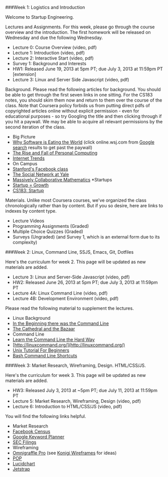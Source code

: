 ###Week 1: Logistics and Introduction

Welcome to Startup Engineering.

Lectures and Assignments. For this week, please go through the course overview and the introduction. The first homework will be released on Wednesday and due the following Wednesday.

* Lecture 0: Course Overview (video, pdf)
* Lecture 1: Introduction (video, pdf)
* Lecture 2: Interactive Start (video, pdf)
* Survey 1: Background and Interests
* HW1: Released June 19, 2013 at 5pm PT; due July 3, 2013 at 11:59pm PT [extension]
* Lecture 3: Linux and Server Side Javascript (video, pdf)

Background. Please read the following articles for background. You should be able to get through the first seven links in one sitting. For the CS183 notes, you should skim them now and return to them over the course of the class. Note that Coursera policy forbids us from putting direct pdfs of copyrighted articles online without explicit permission - even for educational purposes - so try Googling the title and then clicking through if you hit a paywall. We may be able to acquire all relevant permissions by the second iteration of the class.

* Big Picture
 * [Why Software is Eating the World](http://online.wsj.com/article/SB10001424053111903480904576512250915629460.html) (click online.wsj.com from [Google search](https://www.google.com/?q=software+is+eating+the+world) results to get past the paywall)
 * [The Rise and Fall of Personal Computing](http://www.asymco.com/2012/01/17/the-rise-and-fall-of-personal-computing)
 * [Internet Trends](http://www.kpcb.com/insights/2013-internet-trends)
* On Campus
 * [Stanford's Facebook class](http://www.nytimes.com/2011/05/08/technology/08class.html?pagewanted=all)
 * [The Social Network at Yale](http://www.nytimes.com/2011/06/11/technology/11computing.html?pagewanted=all)
 * [Massively Collaborative Mathematics](http://www.nytimes.com/projects/magazine/ideas/2009/#natural_science-7)
*Startups
 * [Startup = Growth](http://www.paulgraham.com/growth.html)
 * [CS183: Startup](http://blakemasters.tumblr.com/peter-thiels-cs183-startup)

Materials. Unlike most Coursera courses, we've organized the class chronologically rather than by content. But if you so desire, here are links to indexes by content type.

* Lecture Videos
* Programming Assignments (Graded)
* Multiple Choice Quizzes (Graded)
* Surveys (Ungraded) (and Survey 1, which is an external form due to its complexity)

###Week 2: Linux, Command Line, SSJS, Emacs, Git, Dotfiles

Here's the curriculum for week 2. This page will be updated as new materials are added.

* Lecture 3: Linux and Server-Side Javascript (video, pdf)
* HW2: Released June 26, 2013 at 5pm PT; due July 3, 2013 at 11:59pm PT
* Lecture 4A: Linux Command Line (video, pdf)
* Lecture 4B: Development Environment (video, pdf)

Please read the following material to supplement the lectures.

* Linux Background
 * [In the Beginning there was the Command Line](http://garote.bdmonkeys.net/commandline/index.html)
 * [The Cathedral and the Bazaar](http://www.catb.org/esr/writings/homesteading/cathedral-bazaar/)
* Command Line
 * [Learn the Command Line the Hard Way](http://cli.learncodethehardway.org/book/)
 * [http://linuxcommand.org/](http://linuxcommand.org/)
 * [Unix Tutorial For Beginners](http://www.ee.surrey.ac.uk/Teaching/Unix/)
 * [Bash Command Line Shortcuts](http://www.catonmat.net/download/bash-history-cheat-sheet.pdf)
 
###Week 3: Market Research, Wireframing, Design. HTML/CSS/JS.

Here's the curriculum for week 3. This page will be updated as new materials are added.

* HW3: Released July 3, 2013 at ~5pm PT; due July 11, 2013 at 11:59pm PT
* Lecture 5: Market Research, Wireframing, Design (video, pdf)
* Lecture 6: Introduction to HTML/CSS/JS (video, pdf)

You will find the following links helpful.

* Market Research
 * [Facebook Census](http://facebook.com/advertising)
 * [Google Keyword Planner](http://adwords.google.com/ko/KeywordPlanner)
 * [SEC Filings](http://www.sec.gov/edgar.shtml)
* Wireframing
 * [Omnigraffle Pro](http://www.omnigroup.com/products/omnigraffle/) (see [Konigi Wireframes](http://konigi.com/tools/omnigraffle-wireframe-stencils) for ideas)
 * [POP](http://popapp.in/)
 * [Lucidchart](https://www.lucidchart.com/)
 * [Jetstrap](http://jetstrap.com/)
 



